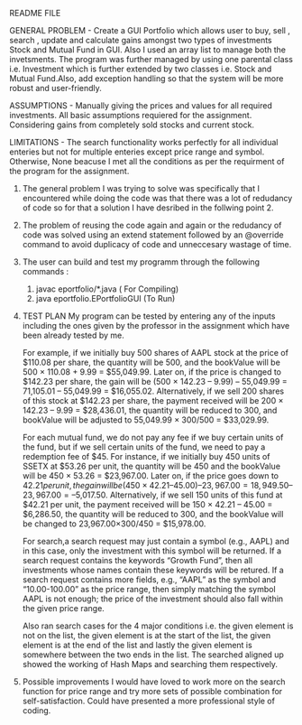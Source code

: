 
README FILE

GENERAL PROBLEM - Create a GUI Portfolio which allows user to buy, sell , search , update and calculate gains amongst two types
                  of investments Stock and Mutual Fund in GUI. Also I used an array list to manage both the invetsments.
                  The program was further managed by using one parental class i.e. Investment which is further 
                  extended by two classes i.e. Stock and Mutual Fund.Also, add exception handling so 
                  that the system will be more robust and user-friendly.
 
ASSUMPTIONS    -  Manually giving the prices and values for all required investments.
                  All basic assumptions requiered for the assignment.
                  Considering gains from completely sold stocks and current stock.    

LIMITATIONS -    The search functionality works perfectly for all individual enteries but not for multiple enteries except price range and symbol.
                 Otherwise, None beacuse I met all the conditions as per the requirment of the program
                 for the assignment.        

1) The general problem I was trying to solve was specifically that I encountered while doing the code was 
   that there was a lot of redudancy of code so for that a solution I have desribed in the follwing point 2.
  
2)  The problem of reusing the code again and again or the redudancy of code was solved using an extend statement 
   followed by an @override command to avoid duplicacy of code and unneccesary wastage of time. 

3) The user can build and test my programm through the following commands :
   1) javac eportfolio/*.java ( For Compiling)
   2) java eportfolio.EPortfolioGUI (To Run)

4) TEST PLAN 
   My program can be tested by entering any of the inputs including the ones given by
   the professor in the assignment which have been already tested by me.

   For example, if we initially buy 500 shares of AAPL stock at the price of $110.08 per share, the quantity will be 500, 
   and the bookValue will be 500 × 110.08 + 9.99 = $55,049.99. Later on, if the price is changed to $142.23 per share, 
   the gain will be (500 × 142.23 – 9.99) – 55,049.99 = 71,105.01 – 55,049.99 = $16,055.02. 
   Alternatively, if we sell 200 shares of this stock at $142.23 per share, the payment received will be 200 × 142.23 – 9.99 = $28,436.01, 
   the quantity will be reduced to 300, and bookValue will be adjusted to 55,049.99 × 300/500 = $33,029.99.

   For each mutual fund, we do not pay any fee if we buy certain units of the fund, but if we sell certain units of the fund, 
   we need to pay a redemption fee of $45. For instance, if we initially buy 450 units of SSETX at $53.26 per unit, 
   the quantity will be 450 and the bookValue will be 450 × 53.26 = $23,967.00. Later on, if the price goes down to $42.21 per unit, 
   the gain will be (450 × 42.21 – 45.00) – 23,967.00 = 18,949.50 – 23,967.00 = –$5,017.50. 
   Alternatively, if we sell 150 units of this fund at $42.21 per unit, the payment received will be 150 × 42.21 – 45.00 =
   $6,286.50, the quantity will be reduced to 300, and the bookValue will be changed to 23,967.00×300/450 = $15,978.00.
   
   For search,a search request may just contain a symbol (e.g., AAPL) and in this case, only the investment with this symbol will be returned. 
   If a search request contains the keywords “Growth Fund”, then all investments whose names contain these keywords will be retured. 
   If a search request contains more fields, e.g., “AAPL” as the symbol and “10.00-100.00” as the price range, 
   then simply matching the symbol AAPL is not enough; the price of the investment should also fall within the given price range.
   
   Also ran search cases for the 4 major conditions i.e. the given element is not on the list, the given element is at the start of the
   list, the given element is at the end of the list and lastly the given element is somewhere between the two ends in the list.
   The searched aligned up showed the working of Hash Maps and searching them respectively.   

5) Possible improvements
   I would have loved to work more on the search function for price range and try more sets of possible combination for self-satisfaction.
   Could have presented a more professional style of coding.





